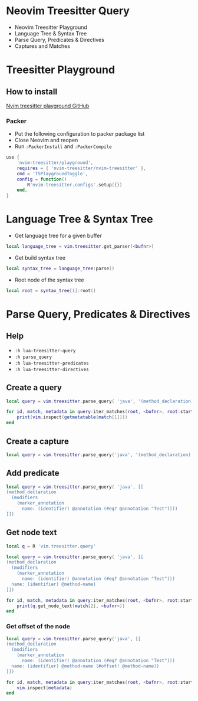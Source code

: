 # Neovim Treesitter Query

* Neovim Treesitter Playground
* Language Tree & Syntax Tree
* Parse Query, Predicates & Directives
* Captures and Matches

# Treesitter Playground

## How to install

[Nvim treesitter playground GitHub](https://github.com/nvim-treesitter/playground)

### Packer
* Put the following configuration to packer package list
* Close Neovim and reopen
* Run `:PackerInstall` and `:PackerCompile`

```lua
use {
    'nvim-treesitter/playground',
    requires = { 'nvim-treesitter/nvim-treesitter' },
    cmd = 'TSPlaygroundToggle',
    config = function()
        R'nvim-treesitter.configs'.setup({})
    end,
}
```

# Language Tree & Syntax Tree

* Get language tree for a given buffer
```lua
local language_tree = vim.treesitter.get_parser(<bufnr>)
```
* Get build syntax tree
```lua
local syntax_tree = language_tree:parse()
```
* Root node of the syntax tree
```lua
local root = syntax_tree[1]:root()
```

# Parse Query, Predicates & Directives

## Help
* `:h lua-treesitter-query`
* `:h parse_query`
* `:h lua-treesitter-predicates`
* `:h lua-treesitter-directives`


## Create a query

```lua
local query = vim.treesitter.parse_query( 'java', '(method_declaration)')

for id, match, metadata in query:iter_matches(root, <bufnr>, root:start(), root:end_()) do
    print(vim.inspect(getmetatable(match[1])))
end
```

## Create a capture

```lua
local query = vim.treesitter.parse_query('java', '(method_declaration) @method')
```

## Add predicate

```lua
local query = vim.treesitter.parse_query( 'java', [[
(method_declaration
  (modifiers
    (marker_annotation
      name: (identifier) @annotation (#eq? @annotation "Test"))))
]])
```

## Get node text

```lua
local q = R 'vim.treesitter.query'

local query = vim.treesitter.parse_query( 'java', [[
(method_declaration
  (modifiers
    (marker_annotation
      name: (identifier) @annotation (#eq? @annotation "Test")))
  name: (identifier) @method-name)
]])

for id, match, metadata in query:iter_matches(root, <bufnr>, root:start(), root:end_()) do
    print(q.get_node_text(match[2], <bufnr>))
end
```

### Get offset of the node

```lua
local query = vim.treesitter.parse_query('java', [[
(method_declaration
  (modifiers
    (marker_annotation
      name: (identifier) @annotation (#eq? @annotation "Test")))
  name: (identifier) @method-name (#offset! @method-name))
]])

for id, match, metadata in query:iter_matches(root, <bufnr>, root:start(), root:end_()) do
    vim.inspect(metadata)
end
```
